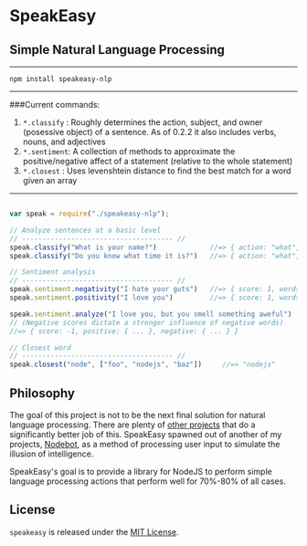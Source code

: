 # SpeakEasy
## Simple Natural Language Processing

---
`npm install speakeasy-nlp`

---

###Current commands:

1. `*.classify` : Roughly determines the action, subject, and owner (posessive object) of a sentence. As of 0.2.2 it also includes verbs, nouns, and adjectives
2. `*.sentiment`: A collection of methods to approximate the positive/negative affect of a statement (relative to the whole statement)
3. `*.closest`  : Uses levenshtein distance to find the best match for a word given an array

---

``` javascript

var speak = require("./speakeasy-nlp");

// Analyze sentences at a basic level
// ------------------------------------- //
speak.classify("What is your name?")             //=> { action: "what", owner: "listener", subject: "name" }
speak.classify("Do you know what time it is?")   //=> { action: "what", owner: "it", subject: "time" }

// Sentiment analysis
// ------------------------------------- //
speak.sentiment.negativity("I hate your guts")   //=> { score: 1, words: [hate] }
speak.sentiment.positivity("I love you")         //=> { score: 1, words: [love] }

speak.sentiment.analyze("I love you, but you smell something aweful")  
// (Negative scores dictate a stronger influence of negative words)
//=> { score: -1, positive: { ... }, negative: { ... } }

// Closest word
// ------------------------------------- //
speak.closest("node", ["foo", "nodejs", "baz"])     //=> "nodejs"

```


## Philosophy

The goal of this project is not to be the next final solution for natural language processing. There are plenty of 
[other projects](http://www.nltk.org/) that do a significantly better job of this. SpeakEasy spawned out of another
of my projects, [Nodebot](http://www.github.com/nhunzaker/nodebot), as a method of processing user input to simulate the illusion
of intelligence.

SpeakEasy's goal is to provide a library for NodeJS to perform simple language processing actions that perform well for 
70%-80% of all cases.


## License

`speakeasy` is released under the [MIT License](http://opensource.org/licenses/MIT).
